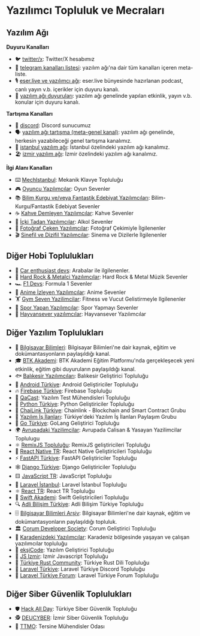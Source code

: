 # Yazılımcı Topluluk ve Mecraları

## Yazılım Ağı

**Duyuru Kanalları**

- 🐦 [twitter/x](https://x.com/yazilimagiorg): Twitter/X hesabımız  
- 📢 [telegram kanalları listesi](https://t.me/yazilimciagi_kanallar): yazılım ağı'na dair tüm kanalları içeren meta-liste.  
- 🎙️ [eser.live ve yazılımcı ağı](https://t.me/eserlive): eser.live bünyesinde hazırlanan podcast, canlı yayın v.b. içerikler için duyuru kanalı.  
- 📣 [yazılım ağı duyuruları](https://t.me/yazilimciagi): yazılım ağı genelinde yapılan etkinlik, yayın v.b. konular için duyuru kanalı.  

**Tartışma Kanalları**

- 💬 [discord](https://discord.com/invite/ckS4huSvEk): Discord sunucumuz  
- 🗣️ [yazılım ağı tartışma (meta-genel kanal)](https://t.me/yazilimagi_tartisma): yazılım ağı genelinde, herkesin yazabileceği genel tartışma kanalımız.  
- 🌆 [istanbul yazılım ağı](https://t.me/yazilimagi_istanbul): İstanbul özelindeki yazılım ağı kanalımız.  
- 🏖️ [izmir yazılım ağı](https://t.me/yazilimagi_izmir): İzmir özelindeki yazılım ağı kanalımız.  

**İlgi Alanı Kanalları**

- ⌨️ [MechIstanbul](https://t.me/mechistanbul): Mekanik Klavye Topluluğu  
- 🎮 [Oyuncu Yazılımcılar](https://t.me/oyunyazilim): Oyun Sevenler  
- 📚 [Bilim Kurgu ve/veya Fantastik Edebiyat Yazılımcıları](https://t.me/bilimkurguyazilim): Bilim-Kurgu/Fantastik Edebiyat Sevenler  
- ☕ [Kahve Demleyen Yazılımcılar](https://t.me/kahveciyazilimcilar): Kahve Sevenler  
- 🍷 [İçki Tadan Yazılımcılar](https://t.me/ickiyazilim): Alkol Sevenler  
- 📸 [Fotoğraf Çeken Yazılımcılar](https://t.me/fotoyazilim): Fotoğraf Çekimiyle İlgilenenler  
- 🎬 [Sinefil ve Dizifil Yazılımcılar](https://t.me/sinefilyazilim): Sinema ve Dizilerle İlgilenenler  

## Diğer Hobi Toplulukları

- 🚗 [Car enthusiast devs](https://t.me/+xU-UOaFbB6JhN2Jk): Arabalar ile ilgilenenler.  
- 🎸 [Hard Rock & Metalci Yazılımcılar](https://t.me/joinchat/N8l4vy7jdDRhZjQ8): Hard Rock & Metal Müzik Sevenler  
- 🏎️ [F1 Devs](https://t.me/joinchat/g6H_CIcjNe8xNzk0): Formula 1 Sevenler  
- 🍥 [Anime İzleyen Yazılımcılar](https://t.me/anime_devel): Anime Sevenler  
- 🏋️ [Gym Seven Yazilimcilar](https://t.me/+30Y0wobsgolmYmU0): Fitness ve Vucut Gelistirmeyle Ilgilenenler  
- 🤸 [Spor Yapan Yazılımcılar](https://t.me/+xUsdvfZUGdNjZDk0): Spor Yapmayı Sevenler  
- 🐾 [Hayvansever yazılımcılar](https://t.me/+0Gp7pqbfUkAyN2Rk): Hayvansever Yazılımcılar

## Diğer Yazılım Toplulukları

- 🧠 [Bilgisayar Bilimleri](https://t.me/computersciencelab): Bilgisayar Bilimleri'ne dair kaynak, eğitim ve dokümantasyonların paylaşıldığı kanal.  
- 🎓 [BTK Akademi](https://t.me/BTKAkademiKurumsal): BTK Akademi Eğitim Platformu'nda gerçekleşecek yeni etkinlik, eğitim gibi duyuruların paylaşıldığı kanal.  
- 🐟 [Balıkesir Yazılımcıları](https://t.me/+L-56tXetd34yYTdk): Balıkesir Geliştirici Topluluğu  
- 🤖 [Android Türkiye](https://t.me/androidturkey): Android Geliştiriciler Topluluğu  
- 🔥 [Firebase Türkiye](https://t.me/firebasetr): Firebase Topluluğu  
- 🧪 [QaCast](https://t.me/joinchat/KG3RmhohFlyjFtfL6G-L-g): Yazılım Test Mühendisleri Topluluğu  
- 🐍 [Python Türkiye](https://t.me/python_tr): Python Geliştiriciler Topluluğu  
- 🔗 [ChaiLink Türkiye](https://t.me/ChainLinkTR): Chainlink - Blockchain and Smart Contract Grubu  
- 💼 [Yazılım İş İlanları](https://t.me/yazilimisilanlarigrubu): Türkiye'deki Yazılım İş İlanları Paylaşım Grubu  
- 🐹 [Go Türkiye](https://t.me/golangturkiye): GoLang Geliştirici Topluluğu  
- 🌍 [Avrupadaki Yazilimcilar](https://t.me/+5sp0h9uJ-wNhNmI0): Avrupada Calisan & Yasayan Yazilimcilar Toplulugu  
- ⚛️ [RemixJS Topluluğu](https://t.me/+iWXQtKBmgDA1N2Q0): RemixJS geliştiricileri Topluluğu  
- 📱 [React Native TR](https://t.me/+vCc5FfyDe3U2YmI0): React Native Geliştiricileri Topluluğu  
- ⚡ [FastAPI Türkiye](https://t.me/fastapi_turkey): FastAPI Geliştiriciler Topluluğu  
- 🕸️ [Django Türkiye](https://t.me/django_turkey): Django Geliştiriciler Topluluğu  
- 🟨 [JavaScript TR](https://t.me/JavaScriptTR): JavaScript Topluluğu  
- 🧱 [Laravel İstanbul](https://t.me/laravelistanbul): Laravel İstanbul Topluluğu  
- ⚛️ [React TR](https://t.me/ReactTR): React TR Topluluğu  
- 🍎 [Swift Akademi](https://t.me/swiftakademi): Swift Geliştiricileri Topluluğu  
- 🔍 [Adli Bilişim Türkiye](https://t.me/AdliBilisimTurkiye): Adli Bilişim Türkiye Topluluğu  
- 🗄️ [Bilgisayar Bilimleri Arşiv](https://t.me/csarchive): Bilgisayar Bilimleri'ne dair kaynak, eğitim ve dokümantasyonların paylaşıldığı topluluk.  
- 🏛️ [Corum Developer Society](https://t.me/+9AnE8LStu-w0MGQ5): Corum Geliştirici Topluluğu  
- 🌊 [Karadenizdeki Yazılımcılar](https://t.me/blackseadevs): Karadeniz bölgesinde yaşayan ve çalışan yazılımcılar topluluğu  
- 🧵 [ekşiCode](https://www.eksicode.org/telegram-gruplari): Yazılım Geliştirici Topluluğu  
- 🧪 [JS Izmir](https://t.me/js_izmir): Izmir Javascript Topluluğu  
- 🦀 [Türkiye Rust Community](https://bento.me/turkiye-rust-community): Türkiye Rust Dili Topluluğu
- 🧱 [Laravel Türkiye](https://discord.gg/invite/laravel-turkiye-901589011192238100): Laravel Türkiye Discord Topluluğu
- 🧱 [Laravel Türkiye Forum](https://laravel.gen.tr): Laravel Türkiye Forum Topluluğu

## Diğer Siber Güvenlik Toplulukları

- 🛡️ [Hack All Day](https://t.me/hackallday): Türkiye Siber Güvenlik Topluluğu  
- 🕵️ [DEUCYBER](https://t.me/deucyber): İzmir Siber Güvenlik Topluluğu  
- 🧬 [TTMO](https://t.me/ttmo_O): Tersine Mühendisler Odası
